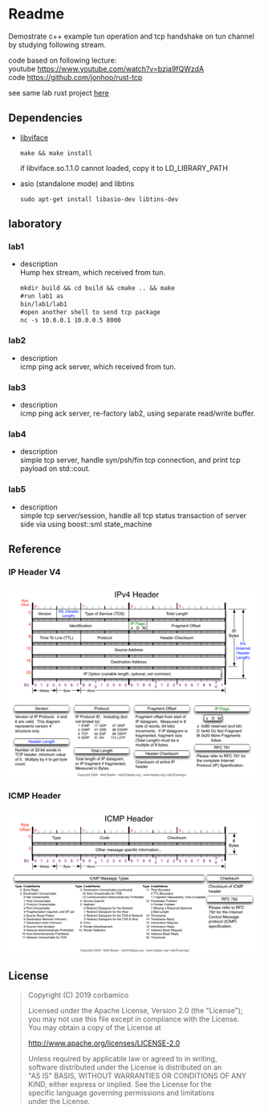 # Readme

Demostrate c++ example tun operation and tcp handshake on tun channel by studying following stream.

code based on following lecture:  
youtube <https://www.youtube.com/watch?v=bzja9fQWzdA>  
code <https://github.com/jonhoo/rust-tcp>  

see same lab rust project [here](https://github.com/corbamico/tun_rx_libtcp)

## Dependencies

* [libviface](https://github.com/HPENetworking/libviface)

  ```shell
  make && make install
  ```  
  if libviface.so.1.1.0 cannot loaded, copy it to LD_LIBRARY_PATH

* asio (standalone mode) and libtins

  ```shell
  sudo apt-get install libasio-dev libtins-dev
  ```

## laboratory

### lab1

* description  
  Hump hex stream, which received from tun.

  ```shell
  mkdir build && cd build && cmake .. && make
  #run lab1 as 
  bin/lab1/lab1
  #open another shell to send tcp package
  nc -s 10.0.0.1 10.0.0.5 8000
  ```

### lab2

* description  
  icmp ping ack server, which received from tun.

### lab3

* description  
  icmp ping ack server, re-factory lab2, using separate read/write buffer.

### lab4

* description  
  simple tcp server, handle syn/psh/fin tcp connection, and print tcp payload on std::cout.

### lab5

* description  
  simple tcp server/session, handle all tcp status transaction of server side via using boost::sml state_machine


## Reference

### IP Header V4

![ip header](doc/images/IP-Header-v4.png "IPv4 Header")

### ICMP Header

![icmp header](doc/images/ICMP-Header.png "ICMP Header")

## License

>Copyright (C) 2019 corbamico
>
>Licensed under the Apache License, Version 2.0 (the "License");  
>you may not use this file except in compliance with the License.  
>You may obtain a copy of the License at  
>
>http://www.apache.org/licenses/LICENSE-2.0  
>
>Unless required by applicable law or agreed to in writing,  
>software distributed under the License is distributed on an  
>"AS IS" BASIS, WITHOUT WARRANTIES OR CONDITIONS OF ANY  
>KIND, either express or implied.  See the License for the  
>specific language governing permissions and limitations  
>under the License.  
